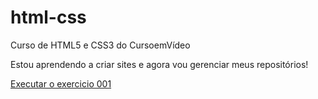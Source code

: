 # html-css
 Curso de HTML5 e CSS3 do CursoemVídeo

Estou aprendendo a criar sites e agora vou gerenciar meus repositórios!

<a href="https://josiasccosta.github.io/html-css/exercicios/ex001/index.html">Executar o exercicio 001</a>